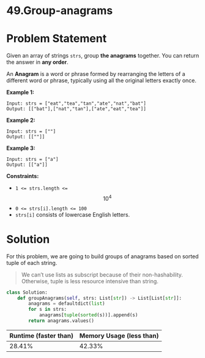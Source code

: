 # 49.Group-anagrams

# Problem Statement

Given an array of strings `strs`, group **the anagrams** together. You can return the answer in **any order**.

An **Anagram** is a word or phrase formed by rearranging the letters of a different word or phrase, typically using all the original letters exactly once.

**Example 1:**

```other
Input: strs = ["eat","tea","tan","ate","nat","bat"]
Output: [["bat"],["nat","tan"],["ate","eat","tea"]]
```

**Example 2:**

```other
Input: strs = [""]
Output: [[""]]
```

**Example 3:**

```other
Input: strs = ["a"]
Output: [["a"]]
```

**Constraints:**

- `1 <= strs.length <=` $$10^4$$
- `0 <= strs[i].length <= 100`
- `strs[i]` consists of lowercase English letters.

# Solution

For this problem, we are going to build groups of anagrams based on sorted tuple of each string.

> We can’t use lists as subscript because of their non-hashability. Otherwise, tuple is less resource intensive than string.

```python
class Solution:
    def groupAnagrams(self, strs: List[str]) -> List[List[str]]:
        anagrams = defaultdict(list)
        for s in strs:
            anagrams[tuple(sorted(s))].append(s)
        return anagrams.values()
```

| **Runtime (faster than)** | **Memory Usage (less than)** |
| ------------------------- | ---------------------------- |
| 28.41%                    | 42.33%                       |

